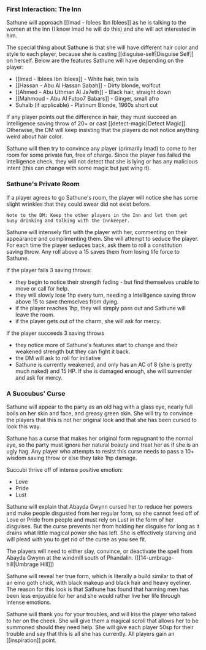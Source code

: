 ### First Interaction: The Inn

Sathune will approach [[Imad - Iblees Ibn Iblees]] as he is talking to the women at the Inn (I know Imad he will do this) and she will act interested in him.

The special thing about Sathune is that she will have different hair color and style to each player, because she is casting [[disguise-self|Disguise Self]] on herself. Below are the features Sathune will have depending on the player:

* [[Imad - Iblees Ibn Iblees]] - White hair, twin tails
* [[Hassan - Abu Al Hassan Sabah]] - Dirty blonde, wolfcut
* [[Ahmed - Abu Uthman Al Ja7eth]] - Black hair, straight down
* [[Mahmoud - Abu Al Futoo7 Babars]] - Ginger, small afro
* Suhaib (if applicable) - Platinum Blonde, 1960s short cut

If any player points out the difference in hair, they must succeed an Intelligence saving throw of 20+ or cast [[detect-magic|Detect Magic]]. Otherwise, the DM will keep insisting that the players do not notice anything weird about hair color.

Sathune will then try to convince any player (primarily Imad) to come to her room for some private fun, free of charge. Since the player has failed the intelligence check, they will not detect that she is lying or has any malicious intent (this can change with some magic but just wing it).

### Sathune's Private Room

If a player agrees to go Sathune's room, the player will notice she has some slight wrinkles that they could swear did not exist before.

```
Note to the DM: Keep the other players in the Inn and let them get busy drinking and talking with the Innkeeper.
```

Sathune will intensely flirt with the player with her, commenting on their appearance and complimenting them. She will attempt to seduce the player. For each time the player seduces back, ask them to roll a constitution saving throw. Any roll above a 15 saves them from losing life force to Sathune.

If the player fails 3 saving throws:
* they begin to notice their strength fading - but find themselves unable to move or call for help.
* they will slowly lose 1hp every turn, needing a Intelligence saving throw above 15 to save themselves from dying.
* if the player reaches 1hp, they will simply pass out and Sathune will leave the room.
* if the player gets out of the charm, she will ask for mercy.

If the player succeeds 3 saving throws
* they notice more of Sathune's features start to change and their weakened strength but they can fight it back.
* the DM will ask to roll for initiative
* Sathune is currently weakened, and only has an AC of 8 (she is pretty much naked) and 15 HP. If she is damaged enough, she will surrender and ask for mercy.

### A Succubus' Curse

Sathune will appear to the party as an old hag with a glass eye, nearly full boils on her skin and face, and greasy green skin. She will try to convince the players that this is not her original look and that she has been cursed to look this way.

Sathune has a curse that makes her original form repugnant to the normal eye, so the party must ignore her natural beauty and treat her as if she is an ugly hag. Any player who attempts to resist this curse needs to pass a 10+ wisdom saving throw or else they take 1hp damage.

Succubi thrive off of intense positive emotion:
* Love
* Pride
* Lust

Sathune will explain that Abayda Gwynn cursed her to reduce her powers and make people disgusted from her regular form, so she cannot feed off of Love or Pride from people and must rely on Lust in the form of her disguises. But the curse prevents her from holding her disguise for long as it drains what little magical power she has left. She is effectively starving and will plead with you to get rid of the curse as you see fit.

The players will need to either slay, convince, or deactivate the spell from Abayda Gwynn at the windmill south of Phandalin. ([[14-umbrage-hill|Umbrage Hill]])

Sathune will reveal her true form, which is literally a build similar to that of an emo goth chick, with black makeup and black hair and heavy eyeliner. The reason for this look is that Sathune has found that harming men has been less enjoyable for her and she would rather live her life through intense emotions.

Sathune will thank you for your troubles, and will kiss the player who talked to her on the cheek. She will give them a magical scroll that allows her to be summoned should they need help. She will give each player 50sp for their trouble and say that this is all she has currently. All players gain an [[inspiration]] point.